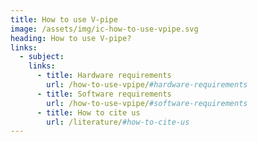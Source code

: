 ```yaml
---
title: How to use V-pipe
image: /assets/img/ic-how-to-use-vpipe.svg
heading: How to use V-pipe?
links:
  - subject:
    links:
      - title: Hardware requirements
        url: /how-to-use-vpipe/#hardware-requirements
      - title: Software requirements
        url: /how-to-use-vpipe/#software-requirements
      - title: How to cite us
        url: /literature/#how-to-cite-us
---
```

